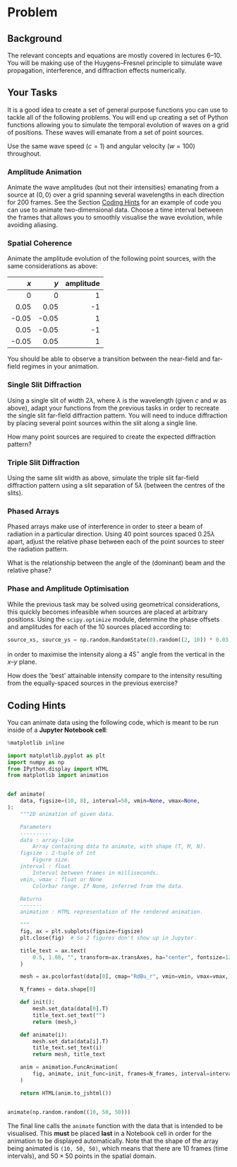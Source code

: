 # Problem

## Background

The relevant concepts and equations are mostly covered in lectures 6–10.
You will be making use of the Huygens–Fresnel principle to simulate wave propagation, interference, and diffraction effects numerically.

## Your Tasks

It is a good idea to create a set of general purpose functions you can use to tackle all of the following problems.
You will end up creating a set of Python functions allowing you to simulate the temporal evolution of waves on a grid of positions.
These waves will emanate from a set of point sources.

Use the same wave speed ($c=1$) and angular velocity ($w=100$) throughout.

### Amplitude Animation

Animate the wave amplitudes (but not their intensities) emanating from a source at $(0, 0)$ over a grid spanning several wavelengths in each direction for 200 frames.
See the Section [Coding Hints](#coding-hints) for an example of code you can use to animate two-dimensional data.
Choose a time interval between the frames that allows you to smoothly visualise the wave evolution, while avoiding aliasing.

### Spatial Coherence

Animate the amplitude evolution of the following point sources, with the same considerations as above:

|$x$   |$y$    |amplitude|
|-----:|------:|--------:|
|0     | 0     | 1       |
|0.05  | 0.05  | -1      |
|-0.05 | -0.05 | 1       |
|0.05  | -0.05 | -1      |
|-0.05 | 0.05  |  1      |

You should be able to observe a transition between the near-field and far-field regimes in your animation.

### Single Slit Diffraction

Using a single slit of width $2 \lambda$, where $\lambda$ is the wavelength (given $c$ and $w$ as above), adapt your functions from the previous tasks in order to recreate the single slit far-field diffraction pattern.
You will need to induce diffraction by placing several point sources within the slit along a single line.

How many point sources are required to create the expected diffraction pattern?

### Triple Slit Diffraction

Using the same slit width as above, simulate the triple slit far-field diffraction pattern using a slit separation of $5\lambda$ (between the centres of the slits).

### Phased Arrays

Phased arrays make use of interference in order to steer a beam of radiation in a particular direction.
Using 40 point sources spaced $0.25\lambda$ apart, adjust the relative phase between each of the point sources to steer the radiation pattern.

What is the relationship between the angle of the (dominant) beam and the relative phase?

### Phase and Amplitude Optimisation

While the previous task may be solved using geometrical considerations, this quickly becomes infeasible when sources are placed at arbitrary positions.
Using the `scipy.optimize` module, determine the phase offsets and amplitudes for each of the 10 sources placed according to:
```python
source_xs, source_ys = np.random.RandomState(0).random((2, 10)) * 0.03
```
in order to maximise the intensity along a $45^{\circ}$ angle from the vertical in the $x$–$y$ plane.

How does the 'best' attainable intensity compare to the intensity resulting from the equally-spaced sources in the previous exercise?

## Coding Hints

You can animate data using the following code, which is meant to be run inside of a **Jupyter Notebook cell**:

```python
%matplotlib inline

import matplotlib.pyplot as plt
import numpy as np
from IPython.display import HTML
from matplotlib import animation


def animate(
    data, figsize=(10, 8), interval=50, vmin=None, vmax=None,
):
    """2D animation of given data.

    Parameters
    ----------
    data : array-like
        Array containing data to animate, with shape (T, M, N).
    figsize : 2-tuple of int
        Figure size.
    interval : float
        Interval between frames in milliseconds.
    vmin, vmax : float or None
        Colorbar range. If None, inferred from the data.

    Returns
    -------
    animation : HTML representation of the rendered animation.

    """
    fig, ax = plt.subplots(figsize=figsize)
    plt.close(fig)  # So 2 figures don't show up in Jupyter.

    title_text = ax.text(
        0.5, 1.08, "", transform=ax.transAxes, ha="center", fontsize=12
    )

    mesh = ax.pcolorfast(data[0], cmap="RdBu_r", vmin=vmin, vmax=vmax,)

    N_frames = data.shape[0]

    def init():
        mesh.set_data(data[0].T)
        title_text.set_text("")
        return (mesh,)

    def animate(i):
        mesh.set_data(data[i].T)
        title_text.set_text(i)
        return mesh, title_text

    anim = animation.FuncAnimation(
        fig, animate, init_func=init, frames=N_frames, interval=interval, blit=True
    )

    return HTML(anim.to_jshtml())


animate(np.random.random((10, 50, 50)))
```

The final line calls the `animate` function with the data that is intended to be visualised.
This **must** be placed **last** in a Notebook cell in order for the animation to be displayed automatically.
Note that the shape of the array being animated is `(10, 50, 50)`, which means that there are 10 frames (time intervals), and $50\times50$ points in the spatial domain.
